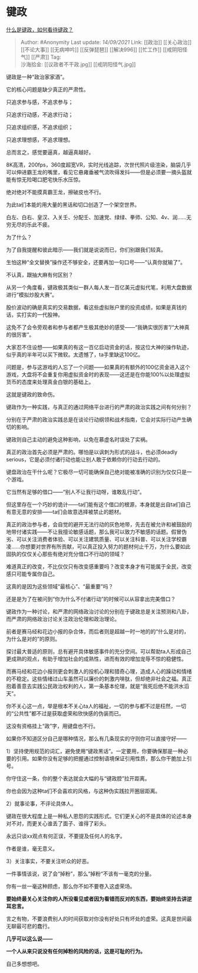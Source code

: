 # 键政
[什么是键政，如何看待键政？](https://www.zhihu.com/question/263356109/answer/2118262382)

> Author: #Anonymity 
> Last update: *14/09/2021* 
> Link: [[政治]] [[关心政治]] [[不论大事]] [[无病呻吟]] [[反弹琵琶]] [[解决996]] [[忙工作]] [[戒阴阳怪气]] [[严肃]]
> Tag:   
> 沙海拾金: [[议政者不干政.jpg]] [[戒阴阳怪气.jpg]]


键政是一种“政治家家酒”。  
  
它的核心问题是缺少真正的严肃性。  
  
只追求参与感，不追求参与；  
  
只追求行动感，不追求行动；  
  
只追求组织感，不追求组织；  
  
只追求理想感，不追求理想。  
  
总而言之，感觉要逼真，越逼真越好。  
  
8K高清，200fps，360度超宽VR，实时光线追踪，次世代照片级渲染，脑袋几乎可以伸进霸王龙的嘴里，看见它悬雍垂被气流吹得发抖——但是必须要一摘头盔就能有惊无险喝口肥宅快乐水压惊。  
  
绝对绝对不能摸真霸王龙，擦破皮也不行。  
  
为此ta们本能的用大量的黑话和切口创造了一个架空世界。  
  
白左、白右、皇汉、入关壬、分配壬、加速党、绿绿、拳师、公知、4v、润……无穷无尽的乐此不疲。  
  
为了什么？  
  
为了自我提醒和彼此暗示——我们就是说说而已，你们别跟我们较真。  
  
生怕这种“全文替换”操作还不够安全，还要再加一句口号——“认真你就输了”。  
  
不认真，跟抽大麻有何区别？  
  
  
  
从另一个角度看，键政极其类似一群人每人发一百亿美元虚拟代笔，利用大盘数据进行“模拟炒股大赛”。  
  
股价波动的确是真实的交易数据，看这些虚拟账户里的投资成绩，如果是真钱的话，实打实的一代股神。  
  
这免不了会令旁观者和参与者都产生极其绝妙的感受——“我确实很厉害”/“大神真的很厉害”。  
  
大家忍不住设想——如果真的有这一百亿启动资金的话，按这位大神的操作轨迹，似乎真的半年可以买下微软。太遗憾了，ta手里缺这100亿。  
  
问题是，参与这游戏的人忘了一个问题——如果真的有额外的100亿资金进入这个游戏，大盘将不会重复你用虚拟资金时的表现——这还是在你能100%以处理虚拟货币的态度来处理真金白银的基础上。  
  
这就是键政的致命伤。
  

键政作为一种实践，与真正的通过网络平台进行的严肃的政治实践之间有何分别？

分别在于严肃的政治实践总是在谈论行动纲领和战术指南，它会对实际行动产生确切的影响。

键政则自己主动的避免这种影响，以免在慕虚名时误处了实祸。

真正的政治首先必须是严肃的。哪怕是以讽刺为形式的战斗，也必须deadly serious，它是必须付诸行动也能让别人敢于依赖你的行动去行动的。

键盘政治在干什么呢？它极尽一切可能确保自己绝对能被准确的识别为仅仅只是一个游戏。

它当然有足够的借口——“别人不让我行动呀，谁敢乱行动”。

但这里存在一个巧妙的诡计——ta们能有这个借口的根源，本身就是出自ta们自己有意无意的安排——ta们会故意选择被禁止的题材。

真正的政治参与者，会自觉的避开无法行动的灰色地带，先去在被允许和被鼓励的地带付诸实践——不让我擅论敏感话题，那么我可以致力不敏感的话题。假冒伪劣、可以关注消费者体验、可以关注建筑质量、可以关注科普、可以关注学校霸凌……你想要对世界有所贡献，可以真正投入努力的题材何止千万，为什么要如此固执的仅仅关心那些有绝对充分借口不行动的领域？

难道真正的改变，不比仅仅只有改变感重要吗？改变本身才有可能属于全民，改变感只可能专属你自己。

这真的是因为这些领域“最核心”、“最重要”吗？

还是是为了在被问到“你为什么不付诸行动”的时候可以从容拿出完美借口？

键政作为一种讨论，和严肃的网络政治讨论的分别在于键政总是关注预测和八卦，而严肃的网络政治讨论关注政治伦理和政治理论。

前者是赛马经和花边小报的杂合体，而后者则是超越一时一地的的“什么是对的，为什么是对的”的原则。

探讨最大普适的原则，总有避开具体敏感事件的充分空间。可以帮助ta人形成自己更成熟的观点，有助于增加社会的成熟性，进而有效的增加宠辱不惊的稳健性。

而赛马经和花边小报则更会刺激人的投机心理和猎奇心理，造成人心的躁动和情绪的不稳定。这些情绪过山车虽然可以廉价的刺激内啡肽，但却绝非社会之福。真正抱着善意去实践公民政治权利的人，第一条基本伦理，就是“我死后绝不能洪水滔天”。

你不关心这一点，举是根本不关心ta人的福祉，一切的参与都不过是枉然，一切的“公共性”都不过是获取虚荣和欣快感的伪装而已。

这没有资格挂上“政”字，用键盘也不行。

如果你不知道区分自己是哪种情况，那么有几条现实的守则你可以直接守好——

1）坚持使用规范的词汇，避免使用“键政黑话”。一定要用，你要确保那是一种必要的引用。如果你没有足够的把握通过控制语境保证引用性质，那么你干脆加上引号。

你守住这一条，你的整个表达就会大幅的与“键政腔”拉开距离。

你也会因为这种ta们不会喜欢的风格，与这种伪实践拉开圈层距离。

2）就事论事，不评论具体人。

键政在很大程度上是一种私人恩怨的实践形式。它们更关心的不是具体的论述本身对不对，而更关心谁丢了面子、谁得了彩头。

永远只谈xx观点有何正误，不要提及任何人的名字。

作者是谁，毫无意义。

3）关注事实，不要关注听众的好恶。

一件事情该说，说了会“掉粉”，那么“掉粉“不该有一毫克的分量。

你有一丝一毫这种顾虑，那么你不如不要卷入这虚荣场。

**要始终最关心关注你的人所没看见或者因为看错而反对的东西，要始终坚持去讲逆耳忠言。**

言之有物，不要浪费别人的时间获取对你没有好处只有坏处的虚荣。这真是世间最无聊最可悲的蠢行。

**几乎可以这么说——**

**一个人从来只说没有任何掉粉的风险的话，这是可耻的行为。**

自己多想想吧。